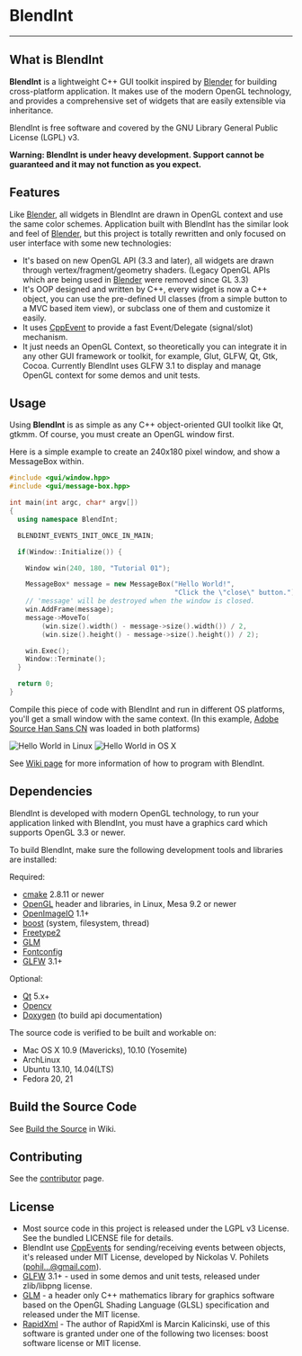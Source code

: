 # BlendInt

------

## What is BlendInt

**BlendInt** is a lightweight C++ GUI toolkit inspired by
[Blender](http://www.blender.org) for building cross-platform
application. It makes use of the modern OpenGL technology, and
provides a comprehensive set of widgets that are easily extensible via
inheritance.

BlendInt is free software and covered by the GNU Library General
Public License (LGPL) v3.

**Warning: BlendInt is under heavy development. Support cannot be
  guaranteed and it may not function as you expect.**

## Features

Like [Blender](http://www.blender.org), all widgets in BlendInt are
drawn in OpenGL context and use the same color schemes. Application
built with BlendInt has the similar look and feel of
[Blender](http://www.blender.org), but this project is totally
rewritten and only focused on user interface with some new
technologies:

- It's based on new OpenGL API (3.3 and later), all widgets are drawn
  through vertex/fragment/geometry shaders. (Legacy OpenGL APIs which
  are being used in [Blender](http://www.blender.org) were removed
  since GL 3.3)
- It's OOP designed and written by C++, every widget is now a C++
  object, you can use the pre-defined UI classes (from a simple button
  to a MVC based item view), or subclass one of them and customize it
  easily.
- It uses [CppEvent](http://code.google.com/p/cpp-events/) to provide
  a fast Event/Delegate (signal/slot) mechanism.
- It just needs an OpenGL Context, so theoretically you can integrate
  it in any other GUI framework or toolkit, for example, Glut, GLFW,
  Qt, Gtk, Cocoa. Currently BlendInt uses GLFW 3.1 to display and
  manage OpenGL context for some demos and unit tests.

## Usage

Using **BlendInt** is as simple as any C++ object-oriented GUI toolkit
like Qt, gtkmm. Of course, you must create an OpenGL window first.

Here is a simple example to create an 240x180 pixel window, and show a
MessageBox within.

```cpp
#include <gui/window.hpp>
#include <gui/message-box.hpp>

int main(int argc, char* argv[])
{
  using namespace BlendInt;

  BLENDINT_EVENTS_INIT_ONCE_IN_MAIN;

  if(Window::Initialize()) {

    Window win(240, 180, "Tutorial 01");

    MessageBox* message = new MessageBox("Hello World!",
                                         "Click the \"close\" button.");
    // 'message' will be destroyed when the window is closed.
    win.AddFrame(message);
    message->MoveTo(
        (win.size().width() - message->size().width()) / 2,
        (win.size().height() - message->size().height()) / 2);

    win.Exec();
    Window::Terminate();
  }

  return 0;
}
```

Compile this piece of code with BlendInt and run in different OS
platforms, you'll get a small window with the same context. (In this
example,
[Adobe Source Han Sans CN](https://github.com/adobe-fonts/source-han-sans)
was loaded in both platforms)

![Hello World in Linux](https://github.com/zhanggyb/BlendInt/blob/master/doc/images/hello_linux.png
 "Hello World in Linux")
![Hello World in OS X](https://github.com/zhanggyb/BlendInt/blob/master/doc/images/hello_osx.png
 "Hello World in OS X")

See [Wiki page](https://github.com/zhanggyb/BlendInt/wiki) for more
information of how to program with BlendInt.

## Dependencies

BlendInt is developed with modern OpenGL technology, to run your
application linked with BlendInt, you must have a graphics card which
supports OpenGL 3.3 or newer.

To build BlendInt, make sure the following development tools and
libraries are installed:

Required:

* [cmake](http://www.cmake.org) 2.8.11 or newer
* [OpenGL](http://www.khronos.org) header and libraries, in Linux,
  Mesa 9.2 or newer
* [OpenImageIO](https://sites.google.com/site/openimageio/home) 1.1+
* [boost](http://www.boost.org) (system, filesystem, thread)
* [Freetype2](http://www.freetype.org)
* [GLM](http://glm.g-truc.net)
* [Fontconfig](http://freedesktop.org/wiki/Software/fontconfig/)
* [GLFW](http://www.glfw.org) 3.1+

Optional:

* [Qt](http://www.qt-project.org) 5.x+
* [Opencv](http://www.opencv.org)
* [Doxygen](http://www.stack.nl/~dimitri/doxygen/) (to build api
  documentation)

The source code is verified to be built and workable on:

* Mac OS X 10.9 (Mavericks), 10.10 (Yosemite)
* ArchLinux
* Ubuntu 13.10, 14.04(LTS)
* Fedora 20, 21

## Build the Source Code

See
[Build the Source](https://github.com/zhanggyb/BlendInt/wiki/build) in
Wiki.

## Contributing

See the
[contributor](https://github.com/zhanggyb/BlendInt/graphs/contributors)
page.

## License

* Most source code in this project is released under the LGPL v3
  License. See the bundled LICENSE file for details.
* BlendInt use [CppEvents](http://code.google.com/p/cpp-events/) for
  sending/receiving events between objects, it's released under MIT
  License, developed by Nickolas V. Pohilets (pohil...@gmail.com).
* [GLFW](http://www.glfw.org) 3.1+ - used in some demos and unit
  tests, released under zlib/libpng license.
* [GLM](http://glm.g-truc.net) - a header only C++ mathematics library
  for graphics software based on the OpenGL Shading Language (GLSL)
  specification and released under the MIT license.
* [RapidXml](http://rapidxml.sourceforge.net/) - The author of
  RapidXml is Marcin Kalicinski, use of this software is granted under
  one of the following two licenses: boost software license or MIT
  license.
